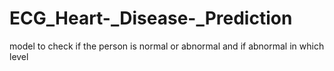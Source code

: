 # ECG_Heart-_Disease-_Prediction
model to check if the person is normal or abnormal and if abnormal in which level
